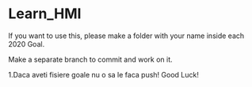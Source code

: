 # Learn_HMI
If you want to use this, please make a folder with your name inside each 2020 Goal.

Make a separate branch to commit and work on it.

1.Daca aveti fisiere goale nu o sa le faca push!
Good Luck!
